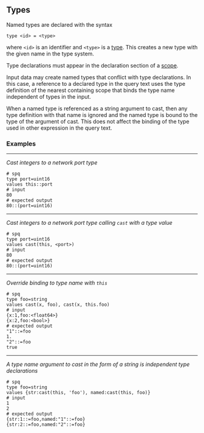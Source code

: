 ## Types

Named types are declared with the syntax
```
type <id> = <type>
```
where `<id>` is an identifier and `<type>` is a [type](data-types.md#first-class-types).
This creates a new type with the given name in the type system.

Type declarations must appear in the declaration section of a [scope](../syntax.md#scope).

Input data may create named types that conflict with type declarations.  In this case,
a reference to a declared type in the query text uses the type definition of the nearest
containing scope that binds the type name independent of types in the input.

When a named type is referenced as a string argument to cast, then any type definition
with that name is ignored and the named type is bound to the type of the argument of cast.
This does not affect the binding of the type used in other expression in the query text.

### Examples

---

_Cast integers to a network port type_

```mdtest-spq
# spq
type port=uint16
values this::port
# input
80
# expected output
80::(port=uint16)
```

---

_Cast integers to a network port type calling `cast` with a type value_

```mdtest-spq
# spq
type port=uint16
values cast(this, <port>)
# input
80
# expected output
80::(port=uint16)
```

---

_Override binding to type name with `this`_

```mdtest-spq
# spq
type foo=string
values cast(x, foo), cast(x, this.foo)
# input
{x:1,foo:<float64>}
{x:2,foo:<bool>}
# expected output
"1"::=foo
1.
"2"::=foo
true
```

---

_A type name argument to cast in the form of a string is independent type declarations_

```mdtest-spq
# spq
type foo=string
values {str:cast(this, 'foo'), named:cast(this, foo)}
# input
1
2
# expected output
{str:1::=foo,named:"1"::=foo}
{str:2::=foo,named:"2"::=foo}
```
